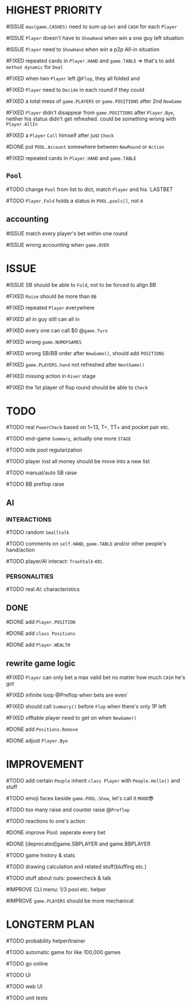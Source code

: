 # HIGHEST PRIORITY

#ISSUE `max(game.CASHES)` need to sum up `bet` and `CASH` for each `Player`

#ISSUE `Player` doesn't have to `ShowHand` when win a one guy left situation

#ISSUE `Player` need to `ShowHand` when win a p2p All-in situation

#FIXED repeated cards in `Player.HAND` and `game.TABLE` => that's to add `method dynamic` for `Deal`

#FIXED when two `Player` left @`Flop`, they all folded and 

#FIXED `Player` need to `Decide` in each round if they could

#FIXED a total mess of `game.PLAYERS` or `game.POSITIONS` after 2nd `NewGame`

#FIXED `Player` didn't disappear from `game.POSITIONS` after `Player.Bye`, neither his status didn't get refreshed. could be something wrong with `Player.AllIn`

#FIXED a `Player` `Call` himself after just `Check`

#DONE put `POOL.Account` somewhere between `NewRound` or `Action`

#FIXED repeated cards in `Player.HAND` and `game.TABLE`

## `Pool`

#TODO change `Pool` from list to dict, match `Player` and his `LASTBET

#TODO `Player.Fold` holds a status in `POOL.pools[]`, not `0`

## accounting

#ISSUE match every player's bet within one round

#ISSUE wrong accounting when `game.OVER`

# ISSUE

#ISSUE SB should be able to `Fold`, not to be forced to align BB

#FIXED `Raise` should be more than `BB`

#FIXED repeated `Player` everywhere

#FIXED all in guy still can all in

#FIXED every one can call $0 @`game.Turn`

#FIXED wrong `game.NUMOFGAMES`

#FIXED wrong SB/BB order after `NewGame()`, should add `POSITIONS`

#FIXED `game.PLAYERS.hand` not refreshed after `NextGame()`

#FIXED missing action in `River` stage

#FIXED the 1st player of flop round should be able to `Check`

# TODO

#TODO real `PowerCheck` based on 1~13, T+, TT+ and pocket pair etc.

#TODO end-game `Summary`, actually one more `STAGE`

#TODO side pool regularization

#TODO player lost all money should be move into a new list

#TODO manual/auto SB raise

#TODO BB preflop raise

## AI

### INTERACTIONS

#TODO random `Smalltalk`

#TODO comments on `self.HAND`, `game.TABLE` and/or other people's hand/action

#TODO player/AI interact: `Trashtalk` etc.

### PERSONALITIES

#TODO real AI: characteristics

## DONE

#DONE add `Player.POSITION`

#DONE add `class Positions`

#DONE add `Player.WEALTH`

## rewrite game logic

#FIXED `Player` can only bet a max valid bet no matter how much `CASH` he's got

#FIXED infinite loop @Preflop when bets are even`

#FIXED should call `Summary()` before `Flop` when there's only 1P left

#FIXED offtable player need to get on when `NewGame()`

#DONE add `Positions.Remove`

#DONE adjust `Player.Bye`

# IMPROVEMENT

#TODO add certain `People` inherit `class Player` with `People.Hello()` and stuff

#TODO emoji faces beside `game.POOL.Show`, let's call it `MOOD`😎

#TODO too many raise and counter raise @`Preflop`

#TODO reactions to one's action

#DONE improve Pool: seperate every bet

#DONE [deprecated]game.SBPLAYER and game.BBPLAYER

#TODO game history & stats

#TODO drawing calculation and related stuff(bluffing etc.)

#TODO stuff about nuts: powercheck & talk

#IMPROVE CLI menu: 1/3 pool etc. helper

#IMPROVE `game.PLAYERS` should be more mechanical

# LONGTERM PLAN

#TODO probability helper/trainer

#TODO automatic game for like 100,000 games

#TODO go online

#TODO UI

#TODO web UI

#TODO unit tests
